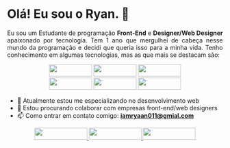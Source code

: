 # Olá! Eu sou o Ryan. 👋

<p align="justify">
  Eu sou um Estudante de programação <strong>Front-End</strong> e <strong>Designer/Web Designer</strong> apaixonado por tecnologia. Tem 1 ano que mergulhei de cabeça nesse mundo da programação e decidi que queria isso para a minha vida. Tenho conhecimento em algumas tecnologias, mas as que mais se destacam são:
</p>

<div align="center">
  <img src="https://img.shields.io/badge/HTML5-E34F26?style=for-the-badge&logo=html5&logoColor=white" width="100px" height="28px"/>
  <img src="https://img.shields.io/badge/CSS3-1572B6?style=for-the-badge&logo=css3&logoColor=white" width="100px" height="28px"/>
  <img src="https://img.shields.io/badge/Sass-CC6699?style=for-the-badge&logo=sass&logoColor=white" width="100px" height="28px"/>
</div>

<div align="center">
  <img src="https://img.shields.io/badge/JavaScript-F7DF1E?style=for-the-badge&logo=javascript&logoColor=black" width="100px" height="28px"/>
  <img src="https://img.shields.io/badge/TypeScript-007ACC?style=for-the-badge&logo=typescript&logoColor=white" width="100px" height="28px"/>
  <img src="https://img.shields.io/badge/React-20232A?style=for-the-badge&logo=react&logoColor=61DAFB" width="100px" height="28px"/>  
</div>

  - 🌱 Atualmente estou me especializando no desenvolvimento web
  - 👯 Estou procurando colaborar com empresas front-end/web designers
  - 📫 Como entrar em contato comigo: <strong>iamryaan011@gmial.com</strong>

<div align="center">
  <a href="https://www.facebook.com/ryanlimaaaa/" target="_blank" rel="noreferrer">
    <img src="https://img.shields.io/badge/Facebook-1877F2?style=for-the-badge&logo=facebook&logoColor=white" width="123px" height="28px"/>
  </a>

  <a href="https://www.instagram.com/iamryaan011/" target="_blank" rel="noreferrer">
    <img src="https://img.shields.io/badge/Instagram-E4405F?style=for-the-badge&logo=instagram&logoColor=white" width="123px" height="28px"/>
  </a>

  <a href="https://www.linkedin.com/in/ryanlima011/" target="_blank" rel="noreferrer">
    <img src="https://img.shields.io/badge/LinkedIn-0077B5?style=for-the-badge&logo=linkedin&logoColor=white" width="123px" height="28px"/>
  </a>
</div>



